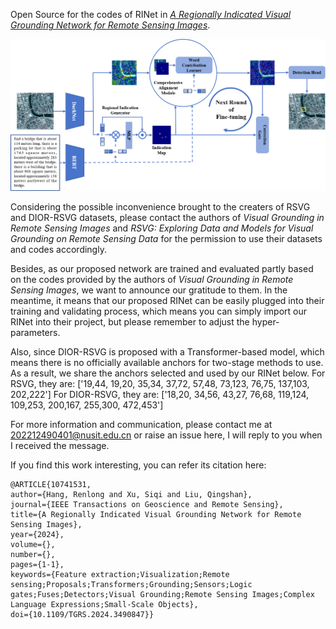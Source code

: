 Open Source for the codes of RINet in [*A Regionally Indicated Visual Grounding Network for Remote Sensing Images*](https://ieeexplore.ieee.org/document/10741531).

<div align="center">
  <img src="https://github.com/KevinDaldry/RINet/blob/main/WorkFlow.png">
</div>

Considering the possible inconvenience brought to the creaters of RSVG and DIOR-RSVG datasets, please contact the authors of *Visual Grounding in Remote Sensing Images* and *RSVG: Exploring Data and Models for Visual
Grounding on Remote Sensing Data* for the permission to use their datasets and codes accordingly. 

Besides, as our proposed network are trained and evaluated partly based on the codes provided by the authors of *Visual Grounding in Remote Sensing Images*, we want to announce our gratitude to them. In the meantime, it means that our proposed RINet can be easily plugged into their training and validating process, which means you can simply import our RINet into their project, but please remember to adjust the hyper-parameters.  

Also, since DIOR-RSVG is proposed with a Transformer-based model, which means there is no officially available anchors for two-stage methods to use. As a result, we share the anchors selected and used by our RINet below.
For RSVG, they are: ['19,44, 19,20, 35,34, 37,72, 57,48, 73,123, 76,75, 137,103, 202,222']
For DIOR-RSVG, they are: ['18,20, 34,56, 43,27, 76,68, 119,124, 109,253, 200,167, 255,300, 472,453']

For more information and communication, please contact me at 202212490401@nusit.edu.cn or raise an issue here, I will reply to you when I received the message.

If you find this work interesting, you can refer its citation here:

    @ARTICLE{10741531,
    author={Hang, Renlong and Xu, Siqi and Liu, Qingshan},
    journal={IEEE Transactions on Geoscience and Remote Sensing}, 
    title={A Regionally Indicated Visual Grounding Network for Remote Sensing Images}, 
    year={2024},
    volume={},
    number={},
    pages={1-1},
    keywords={Feature extraction;Visualization;Remote sensing;Proposals;Transformers;Grounding;Sensors;Logic gates;Fuses;Detectors;Visual Grounding;Remote Sensing Images;Complex Language Expressions;Small-Scale Objects},
    doi={10.1109/TGRS.2024.3490847}}
